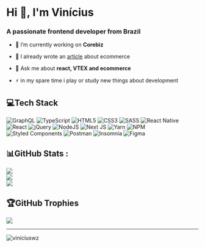<h1 align="left">Hi 👋, I'm Vinícius</h1>
<h3 align="left">A passionate frontend developer from Brazil</h3>

- 🔭 I’m currently working on **Corebiz**

- 📝 I already wrote an [article](https://blog.corebiz.ag/grocery-na-vtex-conheca-a-estrutura-por-tras-das-grandes-redes/) about ecommerce

- 💬 Ask me about **react, VTEX and ecommerce**

- ⚡ in my spare time i play or study new things about development

## 💻Tech Stack
![GraphQL](https://img.shields.io/badge/-GraphQL-E10098?style=flat&logo=graphql&logoColor=white) ![TypeScript](https://img.shields.io/badge/typescript-%23007ACC.svg?style=flat&logo=typescript&logoColor=white) ![HTML5](https://img.shields.io/badge/html5-%23E34F26.svg?style=flat&logo=html5&logoColor=white) ![CSS3](https://img.shields.io/badge/css3-%231572B6.svg?style=flat&logo=css3&logoColor=white) ![SASS](https://img.shields.io/badge/SASS-hotpink.svg?style=flat&logo=SASS&logoColor=white) ![React Native](https://img.shields.io/badge/react_native-%2320232a.svg?style=flat&logo=react&logoColor=%2361DAFB) ![React](https://img.shields.io/badge/react-%2320232a.svg?style=flat&logo=react&logoColor=%2361DAFB) ![jQuery](https://img.shields.io/badge/jquery-%230769AD.svg?style=flat&logo=jquery&logoColor=white) ![NodeJS](https://img.shields.io/badge/node.js-6DA55F?style=flat&logo=node.js&logoColor=white) ![Next JS](https://img.shields.io/badge/Next-black?style=flat&logo=next.js&logoColor=white) ![Yarn](https://img.shields.io/badge/yarn-%232C8EBB.svg?style=flat&logo=yarn&logoColor=white) ![NPM](https://img.shields.io/badge/NPM-%23000000.svg?style=flat&logo=npm&logoColor=white) ![Styled Components](https://img.shields.io/badge/styled--components-DB7093?style=flat&logo=styled-components&logoColor=white) ![Postman](https://img.shields.io/badge/Postman-FF6C37?style=flat&logo=postman&logoColor=white) ![Insomnia](https://img.shields.io/badge/Insomnia-black?style=flat&logo=insomnia&logoColor=5849BE) 	![Figma](https://img.shields.io/badge/figma-%23F24E1E.svg?style=flat&logo=figma&logoColor=white)

## 📊GitHub Stats :
![](https://github-readme-stats.vercel.app/api?username=viniciuswz&theme=radical&hide_border=false&include_all_commits=false&count_private=false)<br/>
![](https://github-readme-streak-stats.herokuapp.com/?user=viniciuswz&theme=radical&hide_border=false)<br/>
![](https://github-readme-stats.vercel.app/api/top-langs/?username=viniciuswz&theme=radical&hide_border=false&include_all_commits=false&count_private=false&layout=compact)

## 🏆GitHub Trophies
![](https://github-profile-trophy.vercel.app/?username=viniciuswz&theme=radical&no-frame=false&no-bg=false&margin-w=4)

---
<p align="left"> <img src="https://komarev.com/ghpvc/?username=viniciuswz&label=Profile%20views&color=0e75b6&style=flat" alt="viniciuswz" /> </p>
<!--
**viniciuswz/viniciuswz** is a ✨ _special_ ✨ repository because its `README.md` (this file) appears on your GitHub profile.

Here are some ideas to get you started:

- 🔭 I’m currently working on ...
- 🌱 I’m currently learning ...
- 👯 I’m looking to collaborate on ...
- 🤔 I’m looking for help with ...
- 💬 Ask me about ...
- 📫 How to reach me: ...
- 😄 Pronouns: ...
- ⚡ Fun fact: ...
-->
